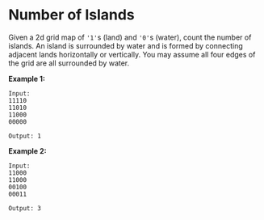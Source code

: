 # Number of Islands

Given a 2d grid map of `'1'`s (land) and `'0'`s (water), count the number of islands. An island is surrounded by water and is formed by connecting adjacent lands horizontally or vertically. You may assume all four edges of the grid are all surrounded by water.

__Example 1:__

```
Input:
11110
11010
11000
00000

Output: 1
```

__Example 2:__

```
Input:
11000
11000
00100
00011

Output: 3
```
